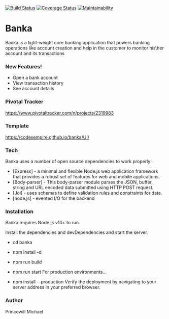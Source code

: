 [![Build Status](https://travis-ci.org/codexempire/banka.svg?branch=develop)](https://travis-ci.org/codexempire/banka)
[![Coverage Status](https://coveralls.io/repos/github/codexempire/banka/badge.svg?branch=develop)](https://coveralls.io/github/codexempire/banka?branch=develop)
[![Maintainability](https://api.codeclimate.com/v1/badges/d89fa1a26a068eec43e3/maintainability)](https://codeclimate.com/github/EMacco/Politico/maintainability)

# Banka
Banka is a light-weight core banking application that powers banking operations like account creation and help in the customer to monitor his\her account and its transactions

### New Features!

* Open a bank account
* View transaction history
* See account details

### Pivotal Tracker
https://www.pivotaltracker.com/n/projects/2319983

### Template
https://codexempire.github.io/banka/UI/ 

### Tech
Banka uses a number of open source dependencies to work properly:

* [Express] - a minimal and flexible Node.js web application framework that provides a robust set of features for web and mobile applications.
* [Body-parser] - This body-parser module parses the JSON, buffer, string and URL encoded data submitted using HTTP POST request.
* [Joi] - uses schemas to define validation rules and constraints for data.
* [node.js] - evented I/O for the backend

### Installation
Banka requires Node.js v10+ to run.

Install the dependencies and devDependencies and start the server.

* cd banka
* npm install -d
* npm run build
* npm run start
For production environments...

* npm install --production
Verify the deployment by navigating to your server address in your preferred browser.

### Author
Princewill Michael

